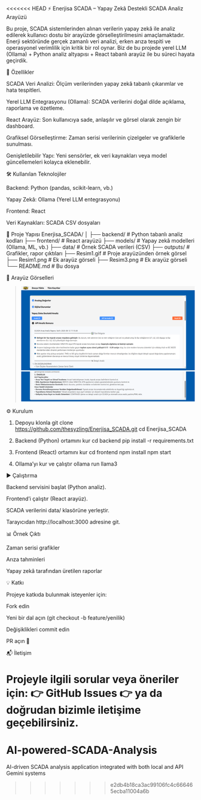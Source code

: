 <<<<<<< HEAD
⚡ Enerjisa SCADA – Yapay Zekâ Destekli SCADA Analiz Arayüzü

Bu proje, SCADA sistemlerinden alınan verilerin yapay zekâ ile analiz edilerek kullanıcı dostu bir arayüzde görselleştirilmesini amaçlamaktadır.
Enerji sektöründe gerçek zamanlı veri analizi, erken arıza tespiti ve operasyonel verimlilik için kritik bir rol oynar. Biz de bu projede yerel LLM (Ollama) + Python analiz altyapısı + React tabanlı arayüz ile bu süreci hayata geçirdik.

🚀 Özellikler

SCADA Veri Analizi:
Ölçüm verilerinden yapay zekâ tabanlı çıkarımlar ve hata tespitleri.

Yerel LLM Entegrasyonu (Ollama):
SCADA verilerini doğal dilde açıklama, raporlama ve özetleme.

React Arayüz:
Son kullanıcıya sade, anlaşılır ve görsel olarak zengin bir dashboard.

Grafiksel Görselleştirme:
Zaman serisi verilerinin çizelgeler ve grafiklerle sunulması.

Genişletilebilir Yapı:
Yeni sensörler, ek veri kaynakları veya model güncellemeleri kolayca eklenebilir.

🛠 Kullanılan Teknolojiler

Backend: Python (pandas, scikit-learn, vb.)

Yapay Zekâ: Ollama (Yerel LLM entegrasyonu)

Frontend: React

Veri Kaynakları: SCADA CSV dosyaları

📂 Proje Yapısı
Enerjisa_SCADA/
│
├── backend/            # Python tabanlı analiz kodları
├── frontend/           # React arayüzü
├── models/             # Yapay zekâ modelleri (Ollama, ML, vb.)
├── data/               # Örnek SCADA verileri (CSV)
├── outputs/            # Grafikler, rapor çıktıları
├── Resim1.gif          # Proje arayüzünden örnek görsel
├── Resim1.png          # Ek arayüz görseli
├── Resim3.png          # Ek arayüz görseli
└── README.md           # Bu dosya

📸 Arayüz Görselleri

>![Demo](Resim1.png)
>![Arayuz2](Resim3.png)


⚙️ Kurulum
1. Depoyu klonla
git clone https://github.com/thesyzling/Enerjisa_SCADA.git
cd Enerjisa_SCADA

2. Backend (Python) ortamını kur
cd backend
pip install -r requirements.txt

3. Frontend (React) ortamını kur
cd frontend
npm install
npm start

4. Ollama’yı kur ve çalıştır
ollama run llama3

▶️ Çalıştırma

Backend servisini başlat (Python analiz).

Frontend’i çalıştır (React arayüz).

SCADA verilerini data/ klasörüne yerleştir.

Tarayıcıdan http://localhost:3000 adresine git.

📊 Örnek Çıktı

Zaman serisi grafikler

Arıza tahminleri

Yapay zekâ tarafından üretilen raporlar

💡 Katkı

Projeye katkıda bulunmak isteyenler için:

Fork edin

Yeni bir dal açın (git checkout -b feature/yenilik)

Değişiklikleri commit edin

PR açın 🎉

📬 İletişim

Projeyle ilgili sorular veya öneriler için:
👉 GitHub Issues
👉 ya da doğrudan bizimle iletişime geçebilirsiniz.
=======
# AI-powered-SCADA-Analysis
AI-driven SCADA analysis application integrated with both local and API Gemini systems
>>>>>>> e2db4b18ca3ac99106fc4c666465ecba11004a6b
